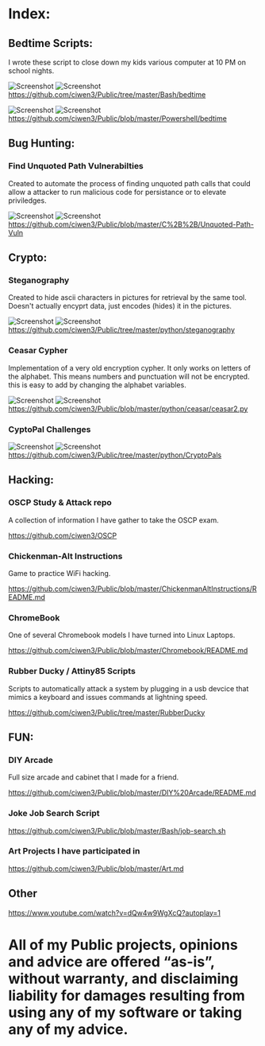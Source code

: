 # Index: 
## Bedtime Scripts: 
I wrote these script to close down my kids various computer at 10 PM on school nights.

![Screenshot](https://img.shields.io/badge/Platform-Linux-darkgreen) ![Screenshot](https://img.shields.io/badge/Language-Bash-blue) https://github.com/ciwen3/Public/tree/master/Bash/bedtime

![Screenshot](https://img.shields.io/badge/Platform-Windows-darkgreen) ![Screenshot](https://img.shields.io/badge/Language-Powershell-blue) https://github.com/ciwen3/Public/blob/master/Powershell/bedtime


## Bug Hunting:
### Find Unquoted Path Vulnerabilties
Created to automate the process of finding unquoted path calls that could allow a  attacker to run malicious code for persistance or to elevate priviledges.

![Screenshot](https://img.shields.io/badge/Platform-Windows-darkgreen) ![Screenshot](https://img.shields.io/badge/Language-C++-blue) https://github.com/ciwen3/Public/blob/master/C%2B%2B/Unquoted-Path-Vuln


## Crypto:
### Steganography
Created to hide ascii characters in pictures for retrieval by the same tool. Doesn't actually encyprt data, just encodes (hides) it in the pictures. 

![Screenshot](https://img.shields.io/badge/Platform-Universal-darkgreen) ![Screenshot](https://img.shields.io/badge/Language-Python3-blue)  https://github.com/ciwen3/Public/tree/master/python/steganography
### Ceasar Cypher 
Implementation of a very old encryption cypher. It only works on letters of the alphabet. This means numbers and punctuation will not be encrypted. this is easy to add by changing the alphabet variables. 

![Screenshot](https://img.shields.io/badge/Platform-Universal-darkgreen) ![Screenshot](https://img.shields.io/badge/Language-Python2-blue) https://github.com/ciwen3/Public/blob/master/python/ceasar/ceasar2.py
### CyptoPal Challenges
![Screenshot](https://img.shields.io/badge/Platform-Universal-darkgreen) ![Screenshot](https://img.shields.io/badge/Language-PythonMixed-blue) https://github.com/ciwen3/Public/tree/master/python/CryptoPals

## Hacking:
### OSCP Study & Attack repo
A collection of information I have gather to take the OSCP exam. 

https://github.com/ciwen3/OSCP

### Chickenman-Alt Instructions
Game to practice WiFi hacking. 

https://github.com/ciwen3/Public/blob/master/ChickenmanAltInstructions/README.md

### ChromeBook
One of several Chromebook models I have turned into Linux Laptops. 

https://github.com/ciwen3/Public/blob/master/Chromebook/README.md

### Rubber Ducky / Attiny85 Scripts 
Scripts to automatically attack a system by plugging in a usb devcice that mimics a keyboard and issues commands at lightning speed. 

https://github.com/ciwen3/Public/tree/master/RubberDucky


## FUN:
### DIY Arcade
Full size arcade and cabinet that I made for a friend. 

https://github.com/ciwen3/Public/blob/master/DIY%20Arcade/README.md

### Joke Job Search Script
https://github.com/ciwen3/Public/blob/master/Bash/job-search.sh

### Art Projects I have participated in
https://github.com/ciwen3/Public/blob/master/Art.md

## Other
https://www.youtube.com/watch?v=dQw4w9WgXcQ?autoplay=1



# All of my Public projects, opinions and advice are offered “as-is”, without warranty, and disclaiming liability for damages resulting from using any of my software or taking any of my advice.
